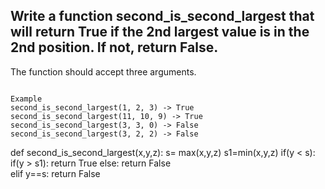 ## Write a function second_is_second_largest that will return True if the 2nd largest value is in the 2nd position. If not, return False.

The function should accept three arguments. 

```

Example 
second_is_second_largest(1, 2, 3) -> True 
second_is_second_largest(11, 10, 9) -> True
second_is_second_largest(3, 3, 0) -> False 
second_is_second_largest(3, 2, 2) -> False 

```

def second_is_second_largest(x,y,z):
  s= max(x,y,z)
  s1=min(x,y,z)
  if(y < s):
    if(y > s1):
      return True
    else:
      return False  
  elif y==s:
    return False
